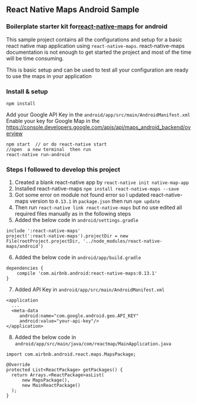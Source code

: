 
## React Native Maps Android Sample


### Boilerplate starter kit for[react-native-maps](https://github.com/airbnb/react-native-maps) for android


This sample project contains all the configurations and setup for a basic react native map application using `react-native-maps`. react-native-maps documentation is not enough to get started the project and most of the time will be time consuming.

This is basic setup and can be used to test all your configuration are ready to use the maps in your application  

### Install & setup

```
npm install

```
Add your Google API Key in the `android/app/src/main/AndroidManifest.xml`
Enable your key for Google Map in the https://console.developers.google.com/apis/api/maps_android_backend/overview

```
npm start  // or do react-native start
//open  a new terminal  then run
react-native run-android

```

### Steps I followed to develop this project

1. Created a blank react-native app by `react-native init native-map-app`
2. Installed react-native-maps `npm install react-native-maps --save`
3. Got some error on module not found error so I updated react-native-maps version to `0.13.1` in `package.json` then run `npm update`
4. Then run `react-native link react-native-maps` but no use edited all required files manually as in the following steps
5. Added the below code in `android/settings.gradle`

```
include ':react-native-maps'
project(':react-native-maps').projectDir = new File(rootProject.projectDir, '../node_modules/react-native-maps/android')
```

6.  Added the below code in `android/app/build.gradle`

```
dependencies {
    compile 'com.airbnb.android:react-native-maps:0.13.1'
}
```

7. Added API Key in `android/app/src/main/AndroidManifest.xml`

```
<application
  ...
  <meta-data
     android:name="com.google.android.geo.API_KEY"
     android:value="your-api-key"/>
</application>
```
8. Added the below code in `android/app/src/main/java/com/reactmap/MainApplication.java`

```
import com.airbnb.android.react.maps.MapsPackage;

@Override
protected List<ReactPackage> getPackages() {
  return Arrays.<ReactPackage>asList(
      new MapsPackage(),
      new MainReactPackage()
  );
}
```
